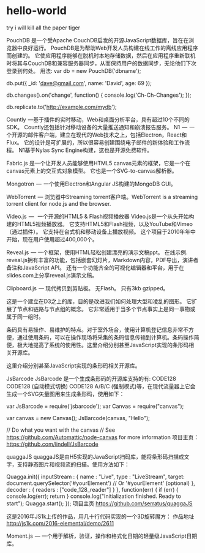 # hello-world
try
i will kill all the paper tiger





PouchDB 是一个受Apache CouchDB启发的开源JavaScript数据库，旨在在浏览器中良好运行。
PouchDB是为帮助Web开发人员构建在线工作的离线应用程序而创建的。 它使应用程序能够在脱机时本地存储数据，然后在应用程序重新联机时将其与CouchDB和兼容服务器同步，从而保持用户的数据同步，无论他们下次登录到何处。
用法:
var db = new PouchDB('dbname');

db.put({
  _id: 'dave@gmail.com',
  name: 'David',
  age: 69
});

db.changes().on('change', function() {
  console.log('Ch-Ch-Changes');
});

db.replicate.to('http://example.com/mydb');



 
Countly  —基于插件的实时移动，Web和桌面分析平台，具有超过10个不同的SDK。 Countly还包括针对移动设备的大量推送通知和崩溃报告服务。
N1  —  一个开源的邮件客户端，建立在现代的Web技术之上，包括Electron，React和Flux。 它的设计是可扩展的，所以很容易创建围绕电子邮件的新体验和工作流程。 N1基于Nylas Sync Engine构建，这也是开源免费软件。 

Fabric.js 是一个让开发人员能够使用HTML5 canvas元素的框架，它是一个在canvas元素上的交互式对象模型。 它也是一个SVG-to-canvas解析器。


Mongotron  —  一个使用Electron和Angular JS构建的MongoDB GUI。

WebTorrent  —  浏览器中Streaming torrent客户端。WebTorrent is a streaming torrent client for node.js and the browser.

Video.js  —   一个开源的HTML5 & Flash视频播放器
Video.js是一个从头开始构建的HTML5视频播放器。 它支持HTML5和Flash视频，以及YouTube和Vimeo（通过插件）。 它支持在台式机和移动设备上播放视频。 这个项目于2010年年中开始，现在用户使用超过400,000个。


Reveal.js  — 一个框架，使用HTML轻松创建漂亮的演示文稿ppt。
在线示例.
reveal.js拥有丰富的功能，包括嵌套幻灯片，Markdown内容，PDF导出，演讲者备注和JavaScript API。 还有一个功能齐全的可视化编辑器和平台，用于在slides.com上分享reveal.js演示文稿。

Clipboard.js  — 现代拷贝到剪贴板。 无Flash。 只有3kb gzipped。


这是一个建立在D3之上的库，目的是改进我们如何处理大型和凌乱的图形。 它扩展了节点和链路与节点组的概念。 它非常适用于当多个节点事实上是同一事物或属于同一组时。



条码具有易操作、易维护的特点。对于室外场合，使用计算机登记信息非常不方便，通过使用条码，可以在操作现场将采集的条码信息传输到计算机。条码操作简便，极大地提高了系统的使用性。这里介绍分别甚至JavaScript实现的条形码相关开源库。

这里介绍分别甚至JavaScript实现的条形码相关开源库。

JsBarcode
JsBarcode 是一个生成条形码的开源库支持的有: CODE128 CODE128 (自动模式切换) CODE128 A/B/C (强制模式)等，在现代流量器上它会生成一个SVG矢量图用来生成条形码，使用如下：

var JsBarcode = require('jsbarcode');
var Canvas = require("canvas");

var canvas = new Canvas();
JsBarcode(canvas, "Hello");

// Do what you want with the canvas
// See https://github.com/Automattic/node-canvas for more information
项目主页： https://github.com/lindell/JsBarcode

quaggaJS
quaggaJS是由H5实现的JavaScript扫码库，能将条形码扫描成文字，支持静态图片和视频流的扫描。使用方法如下：

Quagga.init({
    inputStream : {
      name : "Live",
      type : "LiveStream",
      target: document.querySelector('#yourElement')    // Or '#yourElement' (optional)
    },
    decoder : {
      readers : ["code_128_reader"]
    }
  }, function(err) {
      if (err) {
          console.log(err);
          return
      }
      console.log("Initialization finished. Ready to start");
      Quagga.start();
  });
项目主页 https://github.com/serratus/quaggaJS


这是2016年JS1k上传的作品，用几十行代码实现的一个3D旋转魔方： 
作品地址 http://js1k.com/2016-elemental/demo/2611

Moment.js  — 一个用于解析，验证，操作和格式化日期的轻量级JavaScript日期库。
